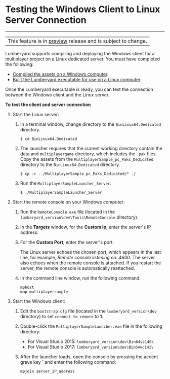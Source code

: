 # Testing the Windows Client to Linux Server Connection<a name="linux-test-windows-client-linux-server-connection"></a>


****  

|  | 
| --- |
| This feature is in [preview](https://docs.aws.amazon.com/lumberyard/latest/userguide/ly-glos-chap.html#preview) release and is subject to change\.  | 

Lumberyard supports compiling and deploying the Windows client for a multiplayer project on a Linux dedicated server\. You must have completed the following:
+ [Compiled the assets on a Windows computer](linux-compile-assets-on-windows.md)\.
+ [Built the Lumberyard executable for use on a Linux computer](linux-build-lumberyard-executable.md)\.

Once the Lumberyard executable is ready, you can test the connection between the Windows client and the Linux server\.

**To test the client and server connection**

1. Start the Linux server:

   1. In a terminal window, change directory to the `BinLinux64.Dedicated` directory\.

      ```
      $ cd BinLinux64.Dedicated
      ```

   1. The launcher requires that the current working directory contain the data and `multiplayergame` directory, which includes the `.pak` files\. Copy the assets from the `MultiplayerSample_pc_Paks_Dedicated` directory to the `BinLinux64.Dedicated` directory\.

      ```
      $ cp -r ../MultiplayerSample_pc_Paks_Dedicated/* ./
      ```

   1. Run the `MultiplayerSampleLauncher_Server`:

      ```
      $ ./MultiplayerSampleLauncher_Server
      ```

1. Start the remote console on your Windows computer:

   1. Run the `RemoteConsole.exe` file \(located in the `lumberyard_version\dev\Tools\RemoteConsole` directory\)\.

   1. In the **Targets** window, for the **Custom Ip**, enter the server's IP address\.

   1. For the **Custom Port**, enter the server's port\.

      The Linux server echoes the chosen port, which appears in the last line, for example, *Remote console listening on: 4600*\. The server also echoes when the remote console is attached\. If you restart the server, the remote console is automatically reattached\.

   1. In the command line window, run the following command:

      ```
      mphost
      map multiplayersample
      ```

1. Start the Windows client:

   1. Edit the `bootstrap.cfg` file \(located in the `lumberyard_version\dev` directory\) to set `connect_to_remote` to **1**\.

   1. Double\-click the `MultiplayerSampleLauncher.exe` file in the following directory:
      + For Visual Studio 2015: `lumberyard_version\dev\Bin64vc140\`
      + For Visual Studio 2017: `lumberyard_version\dev\Bin64vc141\`

   1. After the launcher loads, open the console by pressing the accent grave key **`** and enter the following command: 

      ```
      mpjoin server_IP_address
      ```